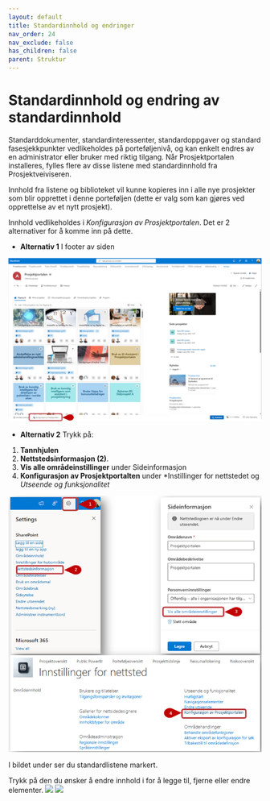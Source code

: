 ```yaml
---
layout: default
title: Standardinnhold og endringer
nav_order: 24
nav_exclude: false
has_children: false
parent: Struktur
---
```


# Standardinnhold og endring av standardinnhold
Standarddokumenter, standardinteressenter, standardoppgaver og standard fasesjekkpunkter vedlikeholdes på porteføljenivå, og kan enkelt endres av en administrator eller bruker med riktig tilgang. Når Prosjektportalen installeres, fylles flere av disse listene med standardinnhold fra Prosjektveiviseren.

Innhold fra listene og biblioteket vil kunne kopieres inn i alle nye prosjekter som blir opprettet i denne porteføljen (dette er valg som kan gjøres ved opprettelse av et nytt prosjekt).

Innhold vedlikeholdes i *Konfigurasjon av Prosjektportalen*. Det er 2 alternativer for å komme inn på dette.
- **Alternativ 1** I footer av siden
  
 ![](./media/2-KonfigPPAlt1.png)
  
- **Alternativ 2** Trykk på:
 1. **Tannhjulen** 
 2. **Nettstedsinformasjon (2)**.
 3. **Vis alle områdeinstillinger** under Sideinformasjon
 4. **Konfigurasjon av Prosjektportalten** under *Instillinger for nettstedet og *Utseende og funksjonalitet* 

![](./media/2-KonfigPPAlt2.png)

I bildet under ser du standardlistene markert.

Trykk på den du ønsker å endre innhold i for å legge til, fjerne eller endre elementer.
![](./media/KonfigProsjektportalen.png)
![](./media/2-KonfigProsjektportalen.png)


